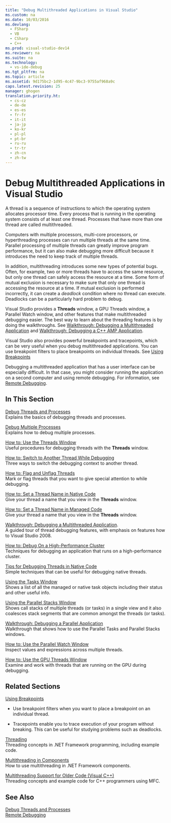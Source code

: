 ```yaml
---
title: "Debug Multithreaded Applications in Visual Studio"
ms.custom: na
ms.date: 10/03/2016
ms.devlang: 
  - FSharp
  - VB
  - CSharp
  - C++
ms.prod: visual-studio-dev14
ms.reviewer: na
ms.suite: na
ms.technology: 
  - vs-ide-debug
ms.tgt_pltfrm: na
ms.topic: article
ms.assetid: 9d175bc2-1d95-4c47-9bc3-9755af968a9c
caps.latest.revision: 25
manager: ghogen
translation.priority.ht: 
  - cs-cz
  - de-de
  - es-es
  - fr-fr
  - it-it
  - ja-jp
  - ko-kr
  - pl-pl
  - pt-br
  - ru-ru
  - tr-tr
  - zh-cn
  - zh-tw
---
```

# Debug Multithreaded Applications in Visual Studio
A thread is a sequence of instructions to which the operating system allocates processor time. Every process that is running in the operating system consists of at least one thread. Processes that have more than one thread are called multithreaded.  
  
 Computers with multiple processors, multi-core processors, or hyperthreading processes can run multiple threads at the same time. Parallel processing of multiple threads can greatly improve program performance, but it can also make debugging more difficult because it introduces the need to keep track of multiple threads.  
  
 In addition, multithreading introduces some new types of potential bugs. Often, for example, two or more threads have to access the same resource, but only one thread can safely access the resource at a time. Some form of mutual exclusion is necessary to make sure that only one thread is accessing the resource at a time. If mutual exclusion is performed incorrectly, it can create a *deadlock* condition where no thread can execute. Deadlocks can be a particularly hard problem to debug.  
  
 Visual Studio provides a **Threads** window, a GPU Threads window, a Parallel Watch window, and other features that make multithreaded debugging easier. The best way to learn about the threading features is by doing the walkthroughs. See [Walkthrough: Debugging a Multithreaded Application](../VS_debugger/Walkthrough--Debugging-a-Multithreaded-Application.md) and [Walkthrough: Debugging a C++ AMP Application](../Topic/Walkthrough:%20Debugging%20a%20C++%20AMP%20Application.md).  
  
 Visual Studio also provides powerful breakpoints and tracepoints, which can be very useful when you debug multithreaded applications. You can use breakpoint filters to place breakpoints on individual threads. See [Using Breakpoints](../VS_debugger/Using-Breakpoints.md)  
  
 Debugging a multithreaded application that has a user interface can be especially difficult. In that case, you might consider running the application on a second computer and using remote debugging. For information, see [Remote Debugging](../VS_debugger/Remote-Debugging.md).  
  
## In This Section  
 [Debug Threads and Processes](../VS_debugger/Debug-Threads-and-Processes.md)  
 Explains the basics of debugging threads and processes.  
  
 [Debug Multiple Processes](../VS_debugger/Debug-Multiple-Processes.md)  
 Explains how to debug multiple processes.  
  
 [How to: Use the Threads Window](../VS_debugger/How-to--Use-the-Threads-Window.md)  
 Useful procedures for debugging threads with the **Threads** window.  
  
 [How to: Switch to Another Thread While Debugging](../VS_debugger/How-to--Switch-to-Another-Thread-While-Debugging.md)  
 Three ways to switch the debugging context to another thread.  
  
 [How to: Flag and Unflag Threads](../VS_debugger/How-to--Flag-and-Unflag-Threads.md)  
 Mark or flag threads that you want to give special attention to while debugging.  
  
 [How to: Set a Thread Name in Native Code](../VS_debugger/How-to--Set-a-Thread-Name-in-Native-Code.md)  
 Give your thread a name that you view in the **Threads** window.  
  
 [How to: Set a Thread Name in Managed Code](../VS_debugger/How-to--Set-a-Thread-Name-in-Managed-Code.md)  
 Give your thread a name that you view in the **Threads** window.  
  
 [Walkthrough: Debugging a Multithreaded Application](../VS_debugger/Walkthrough--Debugging-a-Multithreaded-Application.md).  
 A guided tour of thread debugging features, with emphasis on features how to Visual Studio 2008.  
  
 [How to: Debug On a High-Performance Cluster](../VS_debugger/How-to--Debug-On-a-High-Performance-Cluster.md)  
 Techniques for debugging an application that runs on a high-performance cluster.  
  
 [Tips for Debugging Threads in Native Code](../VS_debugger/Tips-for-Debugging-Threads-in-Native-Code.md)  
 Simple techniques that can be useful for debugging native threads.  
  
 [Using the Tasks Window](../VS_debugger/Using-the-Tasks-Window.md)  
 Shows a list of all the managed or native task objects including their status and other useful info.  
  
 [Using the Parallel Stacks Window](../VS_debugger/Using-the-Parallel-Stacks-Window.md)  
 Shows call stacks of multiple threads (or tasks) in a single view and it also coalesces stack segments that are common amongst the threads (or tasks).  
  
 [Walkthrough: Debugging a Parallel Application](../VS_debugger/Walkthrough--Debugging-a-Parallel-Application.md)  
 Walkthrough that shows how to use the Parallel Tasks and Parallel Stacks windows.  
  
 [How to: Use the Parallel Watch Window](../VS_debugger/How-to--Use-the-Parallel-Watch-Window.md)  
 Inspect values and expressions across multiple threads.  
  
 [How to: Use the GPU Threads Window](../VS_debugger/How-to--Use-the-GPU-Threads-Window.md)  
 Examine and work with threads that are running on the GPU during debugging.  
  
## Related Sections  
 [Using Breakpoints](../VS_debugger/Using-Breakpoints.md)  
 -   Use breakpoint filters when you want to place a breakpoint on an individual thread.  
  
-   Tracepoints enable you to trace execution of your program without breaking. This can be useful for studying problems such as deadlocks.  
  
 [Threading](../Topic/Managed%20Threading.md)  
 Threading concepts in .NET Framework programming, including example code.  
  
 [Multithreading in Components](../Topic/Multithreading%20in%20Components.md)  
 How to use multithreading in .NET Framework components.  
  
 [Multithreading Support for Older Code (Visual C++)](../Topic/Multithreading%20Support%20for%20Older%20Code%20\(Visual%20C++\).md)  
 Threading concepts and example code for C++ programmers using MFC.  
  
## See Also  
 [Debug Threads and Processes](../VS_debugger/Debug-Threads-and-Processes.md)   
 [Remote Debugging](../VS_debugger/Remote-Debugging.md)